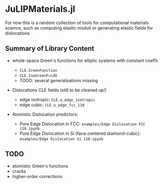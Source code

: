 # JuLIPMaterials.jl

For now this is a random collection of tools for computational materials
science, such as computing elastic moduli or generating elastic fields for
dislocations.

## Summary of Library Content

* whole-space Green's functions for elliptic systems with constant coeffs
   - `CLE.GreenFunction`
   - `CLE.IsoGreenFcn3D`
   - TODO: several generalisations missing

* Dislocations CLE fields (still to be cleaned up!)
   - edge isotropic: `CLE.u_edge_isotropic`
   - edge cubic: `CLE.u_edge_fcc_110`

* Atomistic Dislocation predictors:
   - Pure Edge Dislocation in FCC: `examples/Edge Dislocation FCC 110.ipynb`
   - Pure Edge Dislocation in Si (face-centered diamond-cubic):  `examples/Edge Dislocation Si 110.ipynb`


## TODO

* atomistic Green's functions
* cracks
* higher-order corrections


<!-- [![Build Status](https://travis-ci.org/cortner/JuLIPMaterials.jl.svg?branch=master)](https://travis-ci.org/cortner/JuLIPMaterials.jl)

[![Coverage Status](https://coveralls.io/repos/cortner/JuLIPMaterials.jl/badge.svg?branch=master&service=github)](https://coveralls.io/github/cortner/JuLIPMaterials.jl?branch=master)

[![codecov.io](http://codecov.io/github/cortner/JuLIPMaterials.jl/coverage.svg?branch=master)](http://codecov.io/github/cortner/JuLIPMaterials.jl?branch=master)
-->

